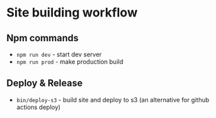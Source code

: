 # Site building workflow

## Npm commands

- `npm run dev` - start dev server
- `npm run prod` - make production build

## Deploy & Release

- `bin/deploy-s3` - build site and deploy to s3 (an alternative for github actions deploy)
